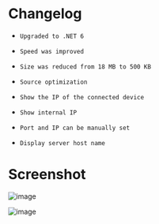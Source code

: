 # Changelog
- `Upgraded to .NET 6`

- `Speed was improved`

- `Size was reduced from 18 MB to 500 KB`

- `Source optimization`

- `Show the IP of the connected device`

- `Show internal IP`

- `Port and IP can be manually set`

- `Display server host name`

# Screenshot

![image](https://user-images.githubusercontent.com/64539596/200195552-5bfc8a02-3323-4926-ad15-280f0c0c5018.png)


![image](https://user-images.githubusercontent.com/64539596/200195440-9878696d-3d80-494b-ac44-c42103acbd35.png)
